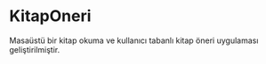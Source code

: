 # KitapOneri
Masaüstü bir kitap okuma ve kullanıcı tabanlı kitap öneri uygulaması geliştirilmiştir.
